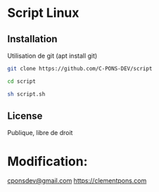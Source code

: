 # Script Linux

## Installation

Utilisation de git (apt install git)

```bash
git clone https://github.com/C-PONS-DEV/script
```

```bash
cd script
```

```bash
sh script.sh
```

## License
Publique, libre de droit

# Modification:
cponsdev@gmail.com
https://clementpons.com